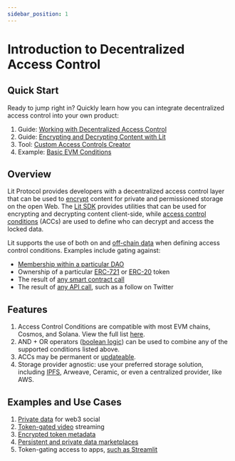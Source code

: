 ```yaml
---
sidebar_position: 1
---
```


# Introduction to Decentralized Access Control

## Quick Start

Ready to jump right in? Quickly learn how you can integrate decentralized access control into your own product:

1. Guide: [Working with Decentralized Access Control](https://spark.litprotocol.com/working-with-decentralized-access-control/)
2. Guide: [Encrypting and Decrypting Content with Lit](../SDK/Explanation/encryption)
3. Tool: [Custom Access Controls Creator](https://custom-access-control-conditions.lit.repl.co/) 
4. Example: [Basic EVM Conditions](../accessControl/EVM/basicExamples)

## Overview

Lit Protocol provides developers with a decentralized access control layer that can be used to [encrypt](../resources/glossary#encryption) content for private and permissioned storage on the open Web. The [Lit SDK](https://github.com/LIT-Protocol/js-sdk) provides utilities that can be used for encrypting and decrypting content client-side, while [access control conditions](../accessControl/conditionTypes/unifiedAccessControlConditions) (ACCs) are used to define who can decrypt and access the locked data. 

Lit supports the use of both on and [off-chain data](../accessControl/conditionTypes/litActionConditions) when defining access control conditions. Examples include gating against:

- [Membership within a particular DAO](../accessControl/EVM/basicExamples#must-be-a-member-of-a-dao-molochdaov21-also-supports-daohaus)
- Ownership of a particular [ERC-721](../accessControl/EVM/basicExamples#must-posess-any-token-in-an-erc721-collection-nft-collection) or [ERC-20](../accessControl/EVM/basicExamples#must-posess-at-least-one-erc20-token) token
- The result of [any smart contract call](../accessControl/EVM/customContractCalls)
- The result of [any API call](../accessControl/conditionTypes/litActionConditions), such as a follow on Twitter

## Features

1. Access Control Conditions are compatible with most EVM chains, Cosmos, and Solana. View the full list [here](../resources/supportedChains).
2. AND + OR operators ([boolean logic](../accessControl/conditionTypes/booleanLogic)) can be used to combine any of the supported conditions listed above.
3. ACCs may be permanent or [updateable](../accessControl/conditionTypes/updateableConditions).
4. Storage provider agnostic: use your preferred storage solution, including [IPFS](https://spark.litprotocol.com/encrypttoipfs/), Arweave, Ceramic, or even a centralized provider, like AWS.

## Examples and Use Cases

1. [Private data](https://docs.lens.xyz/docs/gated) for web3 social
2. [Token-gated video](https://github.com/suhailkakar/livepeer-token-gated-vod) streaming
3. [Encrypted token metadata](https://spark.litprotocol.com/semantic/)
4. [Persistent and private data marketplaces](https://blog.streamr.network/streamr-integrates-lit-protocol/)
5. Token-gating access to apps, [such as Streamlit](https://github.com/AlgoveraAI/streamlit-metamask/tree/main#lit-protocol-components)